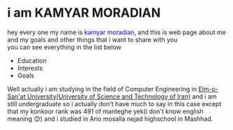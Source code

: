 # i am KAMYAR MORADIAN

<p>
    hey every one my name is<span style="color : blue"> kamyar moradian</span>, and this is web page about me and my goals and other things that i want to share with you<br>
    you can see everything in the list below
</p>

<ul>
    <li>Education</li>
    <li>Interests</li>
    <li>Goals</li>
</ul>

<div style = "background-image : url("https://newcrownedhope.org/wp-content/uploads/2020/10/education_g7zr.jpg")>
    <p> Well actually i am studying in the field of Computer Engineering in <a href = "http://www.iust.ac.ir/en" title = "URL of My Uni WebSite">Elm-o-San'at University(University of Science and Technology of Iran)</a> and i am still undergraduate so i actually don't have much to say in this case except that my konkoor rank was 491 of manteghe yek(i don't know english meaning &#128522) and i studied in Ario mosalla nejad highschool in Mashhad.
    </p>
</div>
    
